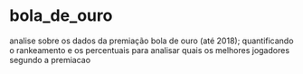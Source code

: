 # bola_de_ouro
analise sobre os dados da premiação bola de ouro (até 2018);
quantificando o rankeamento e os percentuais para analisar quais os melhores jogadores segundo a premiacao

